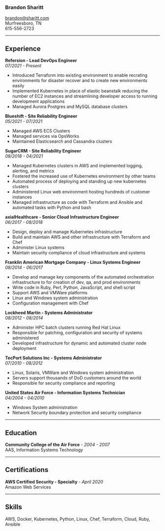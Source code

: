 ### Brandon Sharitt
brandon@sharitt.com  
Murfreesboro, TN  
615-556-2723

---

## Experience

**Refersion - Lead DevOps Engineer**  
*07/2021 - Present*  
* Introduced Terraform into existing environment to enable recrating environments for disaster recover and to create new environments easily  
* Implemented Kubernetes in place of elastic beanstalk reducing the number of EC2 instances and streamlining developer access to running development applications  
* Managed Aurora Postgres and MySQL database clusters  

**Blueshift - Site Reliability Engineer**  
*05/2021 - 07/2021*  
* Managed AWS ECS Clusters  
* Managed services via OpsWorks  
* Maintained Elasticsearch and Cassandra clusters  

**SugarCRM - Site Reliability Engineer**  
*08/2018 - 04/2021*  
* Managed Kubernetes clusters in AWS and implemented logging, alerting, and metrics  
* Fostered the increased use of Kubernetes environment by other teams  
* Automated process of deploying and standing up new kubernetes clusters  
* Administered Linux web environment hosting hundreds of customer instances  
* Managed infrastructure as code with Terraform and Ansible and automated tasks with Python and bash  

**axialHealthcare - Senior Cloud Infrastructure Engineer**  
*06/2017 - 08/2018*  
* Design, deploy and manage Kubernetes infrastructure  
* Build and maintain AWS and other infrastructure with Terraform and Chef  
* Administer Linux systems  
* Maintain security compliance of cloud infrastructure and systems  

**Franklin American Mortgage Company - Linux Systems Engineer**  
*08/2014 - 06/2017*  
* Develop and manage key components of the automated orchestration infrastructure to for creation of dev, qa, and prod environments  
* Write code in Ruby, Perl, Python, JavaScript, and shell script  
* Support AWS and VMWare platforms  
* Linux and Windows system administration  
* Configuration management with Chef  

**Lockheed Martin - Systems Administrator**  
*08/2012 - 08/2014*  
* Administer HPC batch clusters running Red Hat Linux  
* Responsible for patching, configuration and security of systems administered  
* Developed infrastructure for dynamic and automated cluster node deployment  

**TecPort Solutions Inc - Systems Administrator**  
*07/2010 - 08/2012*  
* Linux, Solaris, VMWare and Windows system administration  
* Servers support thousands of DoD customers around the world  
* Responsible for security compliance and reporting  

**United States Air Force - Information Systems Technician**  
*04/2004 - 04/2010*  
* Windows System administration  
* Network Security boundary protection and security compliance  

---

## Education

**Community College of the Air Force** - *2004 - 2007*  
AAS, Information Systems Technology  

---

## Certifications

**AWS Certified Security - Specialty** - *April 2020*  
Amazon Web Services

---

## Skills

AWS, Docker, Kubernetes, Python, Linux, Chef, Terraform, Cloud, Ruby, Ansible
